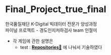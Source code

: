 # Final_Project_true_final <br>
한국품질재단 K-Digital 빅데이터 전문가 양성과정 <br>
파이널 프로젝트 - 경도인지저하검사 team 인절미 <br>


- 각 게임에 관한 설명은 
    - test : **[Repositories📘](https://github.com/tenderisthenightt/Final_test.git)**
   에 나눠서 기술하였다


